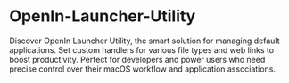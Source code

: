 # OpenIn-Launcher-Utility
Discover OpenIn Launcher Utility, the smart solution for managing default applications. Set custom handlers for various file types and web links to boost productivity. Perfect for developers and power users who need precise control over their macOS workflow and application associations.
